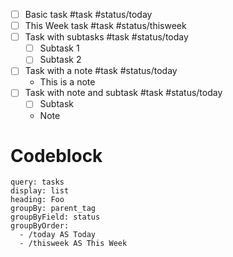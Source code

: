 - [ ] Basic task #task #status/today
- [ ] This Week task #task #status/thisweek
- [ ] Task with subtasks #task #status/today 
	- [ ] Subtask 1
	- [ ] Subtask 2
- [ ] Task with a note #task #status/today 
	- This is a note
- [ ] Task with note and subtask #task #status/today 
	- [ ] Subtask
	- Note

# Codeblock

```minion
query: tasks
display: list
heading: Foo
groupBy: parent_tag
groupByField: status
groupByOrder:
  - /today AS Today
  - /thisweek AS This Week
```
